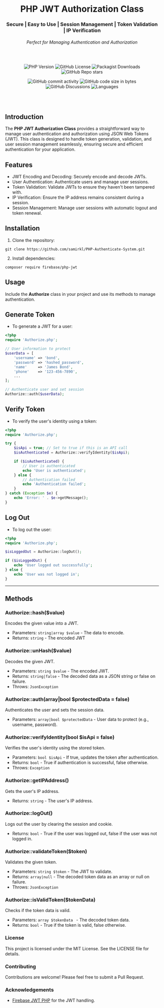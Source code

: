 <div align="center" style="text-align: center">

# PHP JWT Authorization Class
### Secure | Easy to Use | Session Management | Token Validation | IP Verification
###### Perfect for Managing Authentication and Authorization
</div>
<br />
<div align="center" style="text-align: center">

![PHP Version](https://img.shields.io/badge/php-^7.4%20|%20^8.0-blue?style=for-the-badge&color=%388E3C)
![GitHub License](https://img.shields.io/github/license/samirkl/PHP-Authenticate-System?style=for-the-badge&color=%388E3C)
![Packagist Downloads](https://img.shields.io/packagist/dt/samirkl/PHP-Authenticate-System?style=for-the-badge&color=%388E3C)
![GitHub Repo stars](https://img.shields.io/github/stars/samirkl/PHP-Authenticate-System?style=for-the-badge&color=%388E3C)

</div>

<div align="center" style="text-align: center">

![GitHub commit activity](https://img.shields.io/github/commit-activity/t/samirkl/PHP-Authenticate-System?style=for-the-badge&color=%23303F9F)
![GitHub code size in bytes](https://img.shields.io/github/languages/code-size/samirkl/PHP-Authenticate-System?style=for-the-badge&color=%23303F9F)
![GitHub Discussions](https://img.shields.io/github/discussions/samirkl/PHP-Authenticate-System?style=for-the-badge&color=%23303F9F)
![Languages](https://img.shields.io/badge/01-languages?label=languages&style=for-the-badge&color=%23303F9F)

</div>

<br />
<br />

## Introduction

The **PHP JWT Authorization Class** provides a straightforward way to manage user authentication and authorization using JSON Web Tokens (JWT). This class is designed to handle token generation, validation, and user session management seamlessly, ensuring secure and efficient authentication for your application.

## Features
- JWT Encoding and Decoding: Securely encode and decode JWTs.
- User Authentication: Authenticate users and manage user sessions.
- Token Validation: Validate JWTs to ensure they haven't been tampered with.
- IP Verification: Ensure the IP address remains consistent during a session.
- Session Management: Manage user sessions with automatic logout and token renewal.

## Installation
1. Clone the repository:
```
git clone https://github.com/samirkl/PHP-Authenticate-System.git
```
2. Install dependencies:
```
composer require firebase/php-jwt
```
## Usage
Include the **Authorize** class in your project and use its methods to manage authentication.
## Generate Token
- To generate a JWT for a user:
```php
<?php
require 'Authorize.php';

// User information to protect
$userData = [
    'username' => 'bond',
    'password' => 'hashed_password',
    'name'     => 'James Bond',
    'phone'    => '123-456-7890',
    ...
];

// Authenticate user and set session
Authorize::auth($userData);
```
## Verify Token
- To verify the user's identity using a token:
```php
<?php
require 'Authorize.php';

try {
    $isApi = true; // Set to true if this is an API call
    $isAuthenticated = Authorize::verifyIdentity($isApi);

    if ($isAuthenticated) {
        // User is authenticated
        echo 'User is authenticated';
    } else {
        // Authentication failed
        echo 'Authentication failed';
    }
} catch (Exception $e) {
    echo 'Error: ' . $e->getMessage();
}

```
## Log Out
- To log out the user:
```php
<?php
require 'Authorize.php';

$isLoggedOut = Authorize::logOut();

if ($isLoggedOut) {
    echo 'User logged out successfully';
} else {
    echo 'User was not logged in';
}

```
---
## Methods
### Authorize::hash($value)
Encodes the given value into a JWT.
- Parameters: `string|array $value` - The data to encode.
- Returns: `string` - The encoded JWT
### Authorize::unHash($value)
Decodes the given JWT.
- Parameters: `string $value` - The encoded JWT.
- Returns: `string|false` - The decoded data as a JSON string or false on failure.
- Throws: `JsonException`
### Authorize::auth(array|bool $protectedData = false)
Authenticates the user and sets the session data.
- Parameters: `array|bool $protectedData` - User data to protect (e.g., username, password).
### Authorize::verifyIdentity(bool $isApi = false)
Verifies the user's identity using the stored token.
- Parameters: `bool $isApi` - If true, updates the token after authentication.
- Returns: `bool` - True if authentication is successful, false otherwise.
- Throws: `Exception`
### Authorize::getIPAddress()
Gets the user's IP address.
- Returns: `string` - The user's IP address.
### Authorize::logOut()
Logs out the user by clearing the session and cookie.
- Returns: `bool` - True if the user was logged out, false if the user was not logged in.
### Authorize::validateToken($token)
Validates the given token.
- Parameters: `string $token` - The JWT to validate.
- Returns: `array|null` - The decoded token data as an array or null on failure.
- Throws: `JsonException`
### Authorize::isValidToken($tokenData)
Checks if the token data is valid.
- Parameters: `array $tokenData ` - The decoded token data.
- Returns: `bool` - True if the token is valid, false otherwise.
### License
This project is licensed under the MIT License. See the LICENSE file for details.
### Contributing
Contributions are welcome! Please feel free to submit a Pull Request.
### Acknowledgements
- [Firebase JWT PHP](https://github.com/firebase/php-jwt) for the JWT handling.
